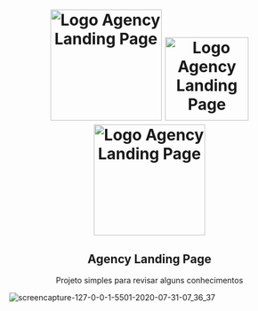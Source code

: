<h1 align="center">
    <img width="200px" alt="Logo Agency Landing Page" src="https://user-images.githubusercontent.com/57417305/89026559-5010e780-d2ff-11ea-93e5-9731085ab2b1.gif" />
    <img width="150px" alt="Logo Agency Landing Page" src="https://user-images.githubusercontent.com/57417305/89026842-c57cb800-d2ff-11ea-9574-54cc2d570e7f.png" />
    <img width="200px" alt="Logo Agency Landing Page" src="https://user-images.githubusercontent.com/57417305/89027087-42a82d00-d300-11ea-8396-9c567ef2266a.gif" />
</h1>
<h2 align="center">
    Agency Landing Page
</h2>
<p align="center">
    Projeto simples para revisar alguns conhecimentos
</p>

![screencapture-127-0-0-1-5501-2020-07-31-07_36_37](https://user-images.githubusercontent.com/57417305/89027290-9fa3e300-d300-11ea-8f0d-8519d81839b9.png)

